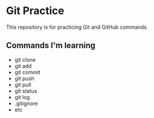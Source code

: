 # Git Practice
This repository is for practicing Git and GitHub commands.

## Commands I'm learning
- git clone
- git add
- git commit
- git push
- git pull
- git status
- git log
- .gitignore
- etc
  

